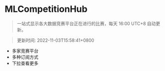 # MLCompetitionHub

> 一站式显示各大数据竞赛平台正在进行的比赛，每天 16:00 UTC+8 自动更新。
  
> 更新时间: 2022-11-03T15:58:41+0800 

* 多家竞赛平台
* 多种订阅方式
* 下拉查看更多